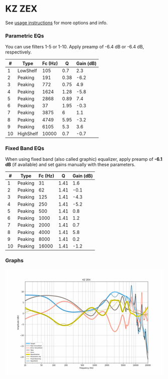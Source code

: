 # KZ ZEX
See [usage instructions](https://github.com/jaakkopasanen/AutoEq#usage) for more options and info.

### Parametric EQs
You can use filters 1-5 or 1-10. Apply preamp of -6.4 dB or -6.4 dB, respectively.

|   # | Type      |   Fc (Hz) |    Q |   Gain (dB) |
|-----|-----------|-----------|------|-------------|
|   1 | LowShelf  |       105 | 0.7  |         2.3 |
|   2 | Peaking   |       191 | 0.38 |        -6.2 |
|   3 | Peaking   |       772 | 0.75 |         4.9 |
|   4 | Peaking   |      1624 | 1.28 |        -5.8 |
|   5 | Peaking   |      2868 | 0.89 |         7.4 |
|   6 | Peaking   |        37 | 1.95 |        -0.3 |
|   7 | Peaking   |      3875 | 6    |         1.1 |
|   8 | Peaking   |      4749 | 5.95 |        -3.2 |
|   9 | Peaking   |      6105 | 5.3  |         3.6 |
|  10 | HighShelf |     10000 | 0.7  |        -0.7 |

### Fixed Band EQs
When using fixed band (also called graphic) equalizer, apply preamp of **-6.1 dB** (if available) and set gains manually with these parameters.

|   # | Type    |   Fc (Hz) |    Q |   Gain (dB) |
|-----|---------|-----------|------|-------------|
|   1 | Peaking |        31 | 1.41 |         1.6 |
|   2 | Peaking |        62 | 1.41 |        -0.1 |
|   3 | Peaking |       125 | 1.41 |        -4.3 |
|   4 | Peaking |       250 | 1.41 |        -5.2 |
|   5 | Peaking |       500 | 1.41 |         0.8 |
|   6 | Peaking |      1000 | 1.41 |         1.2 |
|   7 | Peaking |      2000 | 1.41 |         0.7 |
|   8 | Peaking |      4000 | 1.41 |         5.8 |
|   9 | Peaking |      8000 | 1.41 |         0.2 |
|  10 | Peaking |     16000 | 1.41 |        -1.2 |

### Graphs
![](./KZ%20ZEX.png)
